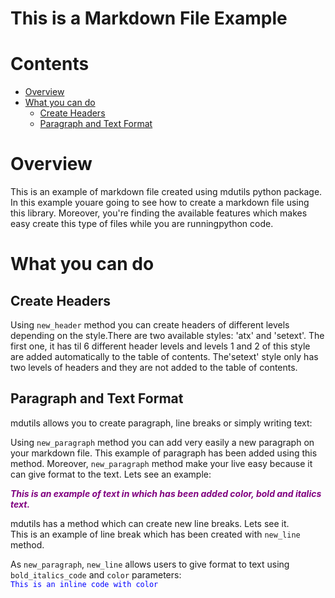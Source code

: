 
This is a Markdown File Example
===============================

Contents
========

* [Overview](#overview)
* [What you can do](#what-you-can-do)
	* [Create Headers](#create-headers)
	* [Paragraph and Text Format](#paragraph-and-text-format)

# Overview


This is an example of markdown file created using mdutils python package. In this example youare going to see how to create a markdown file using this library. Moreover, you're finding the available features which makes easy create this type of files while you are runningpython code.


# What you can do

## Create Headers


Using ``new_header`` method you can create headers of different levels depending on the style.There are two available styles: 'atx' and 'setext'. The first one, it has til 6 different header levels and levels 1 and 2 of this style are added automatically to the table of contents. The'setext' style only has two levels of headers and they are not added to the table of contents.


## Paragraph and Text Format


mdutils allows you to create paragraph, line breaks or simply writing text:

Using ``new_paragraph`` method you can add very easily a new paragraph on your markdown file. This example of paragraph has been added using this method. Moreover, ``new_paragraph`` method make your live easy because it can give format to the text. Lets see an example:

_**<font color="purple"> This is an example of text in which has been added color, bold and italics text. </font>**_

mdutils has a method which can create new line breaks. Lets see it.  
This is an example of line break which has been created with ``new_line`` method.

As ``new_paragraph``, ``new_line`` allows users to give format to text using ``bold_italics_code`` and ``color`` parameters:  
<font color="blue">``This is an inline code with color``</font>
